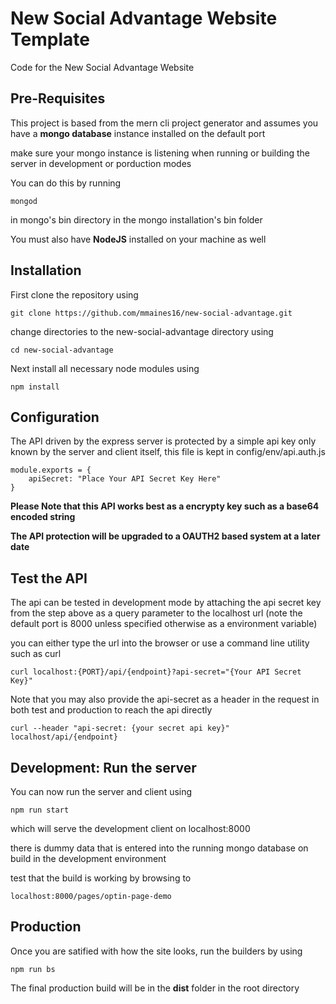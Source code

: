 # New Social Advantage Website Template
Code for the New Social Advantage Website

## Pre-Requisites
This project is based from the mern cli project generator and assumes you have a __mongo database__ instance installed
on the default port

make sure your mongo instance is listening when running or building the server in development or porduction modes

You can do this by running 
```
mongod
```
in mongo's bin directory in the mongo installation's bin folder


You must also have __NodeJS__ installed on your machine as well

## Installation
First clone the repository using 
``` 
git clone https://github.com/mmaines16/new-social-advantage.git 
``` 

change directories to the new-social-advantage directory using 

``` 
cd new-social-advantage 
```

Next install all necessary node modules using 

``` 
npm install  
```

## Configuration
The API driven by the express server is protected by a simple api key only known by the server and client itself,
this file is kept in config/env/api.auth.js

```
module.exports = {
    apiSecret: "Place Your API Secret Key Here"
}
```

__Please Note that this API works best as a encrypty key such as a base64 encoded string__

__The API protection will be upgraded to a OAUTH2 based system at a later date__

## Test the API
The api can be tested in development mode by attaching the api secret key from the step above as a query parameter 
to the localhost url (note the default port is 8000 unless specified otherwise as a environment variable)

you can either type the url into the browser or use a command line utility such as curl
```
curl localhost:{PORT}/api/{endpoint}?api-secret="{Your API Secret Key}"
```

Note that you may also provide the api-secret as a header in the request in both test and production to reach the api
directly

```
curl --header "api-secret: {your secret api key}" localhost/api/{endpoint}
```

## Development: Run the server

You can now run the server and client using 

```
npm run start
```

which will serve the development client on localhost:8000

there is dummy data that is entered into the running mongo database on build in the development environment

test that the build is working by browsing to 

``` 
localhost:8000/pages/optin-page-demo
```


## Production

Once you are satified with how the site looks, run the builders by using 

 ```
 npm run bs
 ```
 
 The final production build will be in the __dist__ folder in the root directory